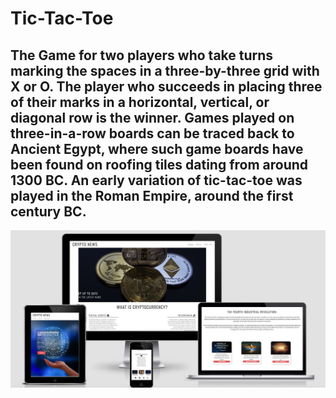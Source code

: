 # Tic-Tac-Toe

The Game for two players who take turns marking the spaces in a three-by-three grid with X or O. The player who succeeds in placing three of their marks in a horizontal, vertical, or diagonal row is the winner.
Games played on three-in-a-row boards can be traced back to Ancient Egypt, where such game boards have been found on roofing tiles dating from around 1300 BC.
An early variation of tic-tac-toe was played in the Roman Empire, around the first century BC.
---

![responsive design](https://github.com/Flow-matic/Crypo-News/blob/main/assets/images/responsive%20design.jpg?raw=true) 